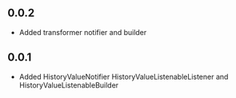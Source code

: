 ## 0.0.2
* Added transformer notifier and builder

## 0.0.1

* Added HistoryValueNotifier HistoryValueListenableListener and HistoryValueListenableBuilder
